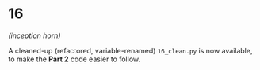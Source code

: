 # 16

*(inception horn)*

A cleaned-up (refactored, variable-renamed) `16_clean.py` is now available, to make the **Part 2** code easier to follow.
